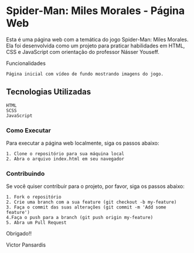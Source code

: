 # Spider-Man: Miles Morales - Página Web

Esta é uma página web com a temática do jogo Spider-Man: Miles Morales. Ela foi desenvolvida como um projeto para praticar habilidades em HTML, CSS e JavaScript com orientação do professor Násser Youseff.

Funcionalidades

    Página inicial com vídeo de fundo mostrando imagens do jogo.

## Tecnologias Utilizadas

    HTML
    SCSS
    JavaScript

### Como Executar

Para executar a página web localmente, siga os passos abaixo:

    1. Clone o repositório para sua máquina local
    2. Abra o arquivo index.html em seu navegador

### Contribuindo

Se você quiser contribuir para o projeto, por favor, siga os passos abaixo:

    1. Fork o repositório
    2. Crie uma branch com a sua feature (git checkout -b my-feature)
    3. Faça o commit das suas alterações (git commit -m 'Add some feature')
    4.Faça o push para a branch (git push origin my-feature)
    5. Abra um Pull Request

Obrigado!!

Victor Pansardis

